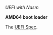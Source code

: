 *UEFI with Nasm*

**AMD64 boot loader**

The [UEFI Spec][1].

[1]: https://uefi.org/sites/default/files/resources/UEFI_Spec_2_9_2021_03_18.pdf


